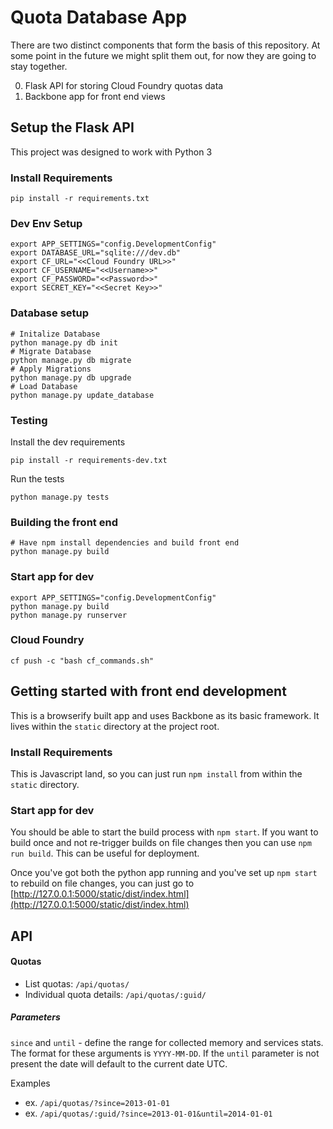 # Quota Database App
There are two distinct components that form the basis of this repository. At some point in the future we might split them out, for now they are going to stay together.

0. Flask API for storing Cloud Foundry quotas data
0. Backbone app for front end views

## Setup the Flask API
This project was designed to work with Python 3

### Install Requirements
```
pip install -r requirements.txt
```

### Dev Env Setup
```
export APP_SETTINGS="config.DevelopmentConfig"
export DATABASE_URL="sqlite:///dev.db"
export CF_URL="<<Cloud Foundry URL>>"
export CF_USERNAME="<<Username>>"
export CF_PASSWORD="<<Password>>"
export SECRET_KEY="<<Secret Key>>"
```

### Database setup
```
# Initalize Database
python manage.py db init
# Migrate Database
python manage.py db migrate
# Apply Migrations
python manage.py db upgrade
# Load Database
python manage.py update_database
```

### Testing
Install the dev requirements

```
pip install -r requirements-dev.txt
```

Run the tests

```
python manage.py tests
```

### Building the front end

```
# Have npm install dependencies and build front end
python manage.py build
```

### Start app for dev

```
export APP_SETTINGS="config.DevelopmentConfig"
python manage.py build
python manage.py runserver
```

### Cloud Foundry
```
cf push -c "bash cf_commands.sh"
```

## Getting started with front end development
This is a browserify built app and uses Backbone as its basic framework. It lives within the `static` directory at the project root.

### Install Requirements
This is Javascript land, so you can just run `npm install` from within the `static` directory.

### Start app for dev
You should be able to start the build process with `npm start`. If you want to build once and not re-trigger builds on file changes then you can use `npm run build`. This can be useful for deployment.

Once you've got both the python app running and you've set up `npm start` to rebuild on file changes, you can just go to [http://127.0.0.1:5000/static/dist/index.html](http://127.0.0.1:5000/static/dist/index.html)


## API

#### Quotas
- List quotas: `/api/quotas/`
- Individual quota details: `/api/quotas/:guid/`

##### Parameters
`since` and `until` - define the range for collected memory and services stats. The format for these arguments is `YYYY-MM-DD`.
If the `until` parameter is not present the date will default to the current date UTC.

Examples
- ex. `/api/quotas/?since=2013-01-01`
- ex. `/api/quotas/:guid/?since=2013-01-01&until=2014-01-01`
